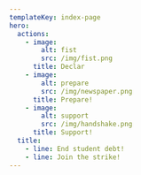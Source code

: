 ```yaml
---
templateKey: index-page
hero:
  actions:
    - image:
        alt: fist
        src: /img/fist.png
      title: Declar
    - image:
        alt: prepare
        src: /img/newspaper.png
      title: Prepare!
    - image:
        alt: support
        src: /img/handshake.png
      title: Support!
  title:
    - line: End student debt!
    - line: Join the strike!
---
```


